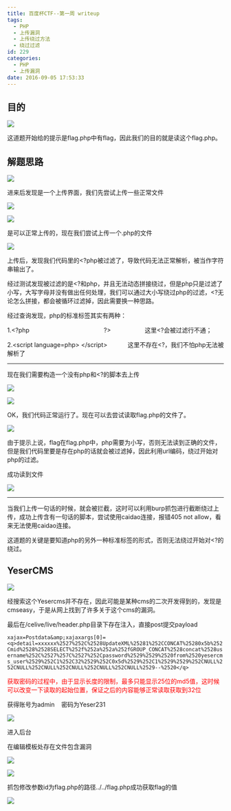 ```yaml
---
title: 百度杯CTF--第一周 writeup
tags:
  - PHP
  - 上传漏洞
  - 上传绕过方法
  - 绕过过滤
id: 229
categories:
  - PHP
  - 上传漏洞
date: 2016-09-05 17:53:33
---
```


## 目的

![](http://blog-img-1252112827.cos.ap-chengdu.myqcloud.com/2016/09/7cc41055b2df1a9b480183913b32809e.png)

这道题开始给的提示是flag.php中有flag，因此我们的目的就是读这个flag.php。
<!--more-->
## 解题思路

![](http://blog-img-1252112827.cos.ap-chengdu.myqcloud.com/2016/09/d62522878aeaa5918594e519fac98dbe.png)

进来后发现是一个上传界面，我们先尝试上传一些正常文件

![](http://blog-img-1252112827.cos.ap-chengdu.myqcloud.com/2016/09/e18719d581bf9f4d9f59413dcc0b6b00.png)

![](http://blog-img-1252112827.cos.ap-chengdu.myqcloud.com/2016/09/1264b5c02738f094a5af03db9d3a4fda.png)

是可以正常上传的，现在我们尝试上传一个.php的文件

![](http://blog-img-1252112827.cos.ap-chengdu.myqcloud.com/2016/09/d4b844ae06eb0072237b29a27a769747.png)

上传后，发现我们代码里的&lt;?php被过滤了，导致代码无法正常解析，被当作字符串输出了。

经过测试发现被过滤的是&lt;?和php，并且无法动态拼接绕过，但是php只是过滤了小写，大写字母并没有做出任何处理，我们可以通过大小写绕过php的过滤，&lt;?无论怎么拼接，都会被循环过滤掉，因此需要换一种思路。

经过查询发现，php的标准标签其实有两种：

1.&lt;?php                                            ?&gt;                    这里&lt;?会被过滤行不通；

2.&lt;script language=php&gt; &lt;/script&gt;            这里不存在&lt;?，我们不怕php无法被解析了

* * *

现在我们需要构造一个没有php和&lt;?的脚本去上传

![](http://blog-img-1252112827.cos.ap-chengdu.myqcloud.com/2016/09/c244d520c389e470226ab10cee68f025.png)

![](http://blog-img-1252112827.cos.ap-chengdu.myqcloud.com/2016/09/fcb6e581b440477aab8261b34a7e0f8f.png)

OK，我们代码正常运行了。现在可以去尝试读取flag.php的文件了。

![](http://blog-img-1252112827.cos.ap-chengdu.myqcloud.com/2016/09/4ec5288d2dd719bc67f7d4f629118883.png)

由于提示上说，flag在flag.php中，php需要为小写，否则无法读到正确的文件，但是我们代码里要是存在php的话就会被过滤掉，因此利用url编码，绕过开始对php的过滤。

成功读到文件

![](http://blog-img-1252112827.cos.ap-chengdu.myqcloud.com/2016/09/ddfaea289d90dd31b0c6e57edb28963c.png)

* * *

当我们上传一句话的时候，就会被拦截，这时可以利用burp抓包进行截断绕过上传，成功上传含有一句话的脚本，尝试使用caidao连接，报错405 not allow，看来无法使用caidao连接。

这道题的关键是要知道php的另外一种标准标签的形式，否则无法绕过开始对&lt;?的绕过。

## YeserCMS

![](http://blog-img-1252112827.cos.ap-chengdu.myqcloud.com/2016/09/f1ba0114e441d777824bc0c17c368f35.png)

经搜索这个Yesercms并不存在，因此可能是某种cms的二次开发得到的，发现是cmseasy，于是从网上找到了许多关于这个cms的漏洞。

最后在/celive/live/header.php目录下存在注入，直接post提交payload

`xajax=Postdata&amp;xajaxargs[0]=<q>detail=xxxxxx%2527%252C%2528UpdateXML%25281%252CCONCAT%25280x5b%252Cmid%2528%2528SELECT%252f%252a%252a%252fGROUP_CONCAT%2528concat%2528username%252C%2527%257C%2527%252Cpassword%2529%2529%2520from%2520yesercms_user%2529%252C1%252C32%2529%252C0x5d%2529%252C1%2529%2529%252CNULL%252CNULL%252CNULL%252CNULL%252CNULL%252CNULL%2529--%2520</q>
`

<span style="color: #ff0000;">获取密码的过程中，由于显示长度的限制，最多只能显示25位的md5值，这时候可以改变一下读取的起始位置，保证之后的内容能够正常读取获取到32位</span>

获得账号为admin    密码为Yeser231

![](http://blog-img-1252112827.cos.ap-chengdu.myqcloud.com/2016/09/2b9986df2e490c3bebbc0958cb617e32.png)

进入后台

在编辑模板处存在文件包含漏洞

![](http://blog-img-1252112827.cos.ap-chengdu.myqcloud.com/2016/09/ca2b6ff33d00f9263080313030315390.png)

![](http://blog-img-1252112827.cos.ap-chengdu.myqcloud.com/2016/09/859d088a4999c107559155b90ace5ad1.png)

抓包修改参数id为flag.php的路径../../flag.php成功获取flag的值

![](http://blog-img-1252112827.cos.ap-chengdu.myqcloud.com/2016/09/539fb29e4179e2a8e02719f332836608.png)